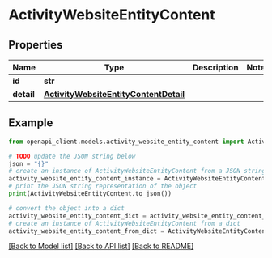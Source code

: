 # ActivityWebsiteEntityContent


## Properties

Name | Type | Description | Notes
------------ | ------------- | ------------- | -------------
**id** | **str** |  | 
**detail** | [**ActivityWebsiteEntityContentDetail**](ActivityWebsiteEntityContentDetail.md) |  | 

## Example

```python
from openapi_client.models.activity_website_entity_content import ActivityWebsiteEntityContent

# TODO update the JSON string below
json = "{}"
# create an instance of ActivityWebsiteEntityContent from a JSON string
activity_website_entity_content_instance = ActivityWebsiteEntityContent.from_json(json)
# print the JSON string representation of the object
print(ActivityWebsiteEntityContent.to_json())

# convert the object into a dict
activity_website_entity_content_dict = activity_website_entity_content_instance.to_dict()
# create an instance of ActivityWebsiteEntityContent from a dict
activity_website_entity_content_from_dict = ActivityWebsiteEntityContent.from_dict(activity_website_entity_content_dict)
```
[[Back to Model list]](../README.md#documentation-for-models) [[Back to API list]](../README.md#documentation-for-api-endpoints) [[Back to README]](../README.md)


